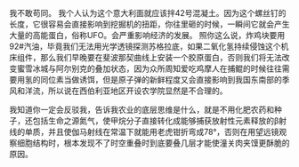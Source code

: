 我不敢苟同。 我个人认为这个意大利面就应该拌42号混凝土。因为这个螺丝钉的长度，它很容易会直接影响到挖掘机的扭距，你往里砸的时候，一瞬间它就会产生大量的高能蛋白，俗称UFO。会严重影响经济的发展。 照你这么说，炸鸡块要用92#汽油，毕竟我们无法用光学透镜探测苏格拉底，如果二氧化氢持续侵蚀这个机床组件，那么我们早晚要在斐波那契曲线上安装一个胶原蛋白，否则我们将无法改变蜜雪冰城与阿尔别克的叠加状态，因为众所周知爱吃鸡摩人在捕鲲的时候往往需要用氢的同位素当做诱饵，但是原子弹的新鲜程度又会直接影响到我国东南部的季风和洋流，所以说在西伯利亚地区开设农学院显然是不合理的。

我知道你一定会反驳我，告诉我农业的底层思维是什么，就是不用化肥农药和种子，还包括生命之源氮气，使甲烷分子直接转化成能够捕获放射性元素释放的β射线的单质，并且使伽马射线在常温下就能用老虎钳折弯成78°，否则在用望远镜观察细胞结构时，根本发现不了时空重叠时到底要叠几层才能使潼关肉夹馍更酥脆的原因。